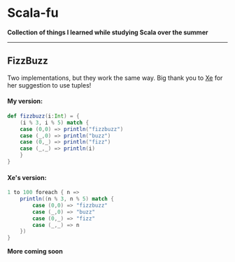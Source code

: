 # Scala-fu
**Collection of things I learned while studying Scala over the summer**

<hr>

## FizzBuzz
Two implementations, but they work the same way. Big thank you to [Xe](https://github.com/Xe) for her suggestion to use tuples!

#### My version:
```scala
def fizzbuzz(i:Int) = {
    (i % 3, i % 5) match {
    case (0,0) => println("fizzbuzz")
    case (_,0) => println("buzz")
    case (0,_) => println("fizz")
    case (_,_) => println(i)
    }
}
```

#### Xe's version:
```scala
1 to 100 foreach { n =>
    println((n % 3, n % 5) match {
        case (0,0) => "fizzbuzz"
        case (_,0) => "buzz"
        case (0,_) => "fizz"
        case (_,_) => n
    })
}
```

**More coming soon**